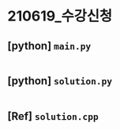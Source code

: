 # 210619_수강신청

## [python] `main.py`
```python

```

## [python] `solution.py`
```python

```

## [Ref] `solution.cpp`
```c

```

